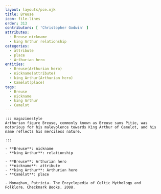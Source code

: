 ```yaml
---
layout: layouts/pce.njk
title: Breuse
icon: file-lines
order: 313
contributors: [ 'Christopher Godwin' ]
attributes:
  - Breuse nickname
  - king Arthur relationship
categories:
  - attribute
  - place
  - Arthurian hero
entities:
  - Breuse(Arthurian hero)
  - nickname(attribute)
  - king Arthur(Arthurian hero)
  - Camelot(place)
tags:
  - Breuse
  - nickname
  - king Arthur
  - Camelot
---
```

``` tab [group1:Info]
::: magazinestyle
Arthurian figure Breuse, commonly known as Breuse sans Pitie, was notorious for his malevolence towards King Arthur of Camelot, and his name reflects his merciless nature.

:::
```
``` tab [group1:Attributes]
- **Breuse**: nickname
- **king Arthur**: relationship
```
``` tab [group1:Entities]
- **Breuse**: Arthurian hero
- **nickname**: attribute
- **king Arthur**: Arthurian hero
- **Camelot**: place
```
``` tab [group1:Sources]
- Monaghan, Patricia. The Encyclopedia of Celtic Mythology and Folklore. Checkmark Books, 2008.
```
